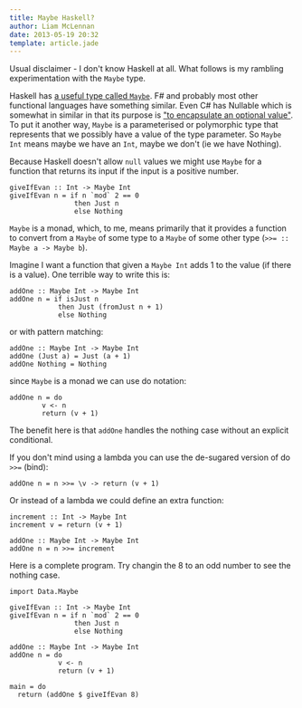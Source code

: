 ```yaml
---
title: Maybe Haskell?
author: Liam McLennan
date: 2013-05-19 20:32
template: article.jade
---
```



Usual disclaimer - I don't know Haskell at all. What follows is my rambling experimentation with the `Maybe` type.

Haskell has [a useful type called `Maybe`](http://www.haskell.org/ghc/docs/6.12.2/html/libraries/base-4.2.0.1/Data-Maybe.html). F# and probably most other functional languages have something similar. Even C# has Nullable<T> which is somewhat in similar in that its purpose is ["to encapsulate an optional value"](http://www.haskell.org/ghc/docs/6.12.2/html/libraries/base-4.2.0.1/Data-Maybe.html). To put it another way, `Maybe` is a parameterised or polymorphic type that represents that we possibly have a value of the type parameter. So `Maybe Int` means maybe we have an `Int`, maybe we don't (ie we have Nothing).

Because Haskell doesn't allow `null` values we might use `Maybe` for a function that returns its input if the input is a positive number.
    
    giveIfEvan :: Int -> Maybe Int
    giveIfEvan n = if n `mod` 2 == 0
                    then Just n 
                    else Nothing

`Maybe` is a monad, which, to me, means primarily that it provides a function to convert from a `Maybe` of some type to a `Maybe` of some other type (`>>= :: Maybe a -> Maybe b`).

Imagine I want a function that given a `Maybe Int` adds 1 to the value (if there is a value). One terrible way to write this is:

    addOne :: Maybe Int -> Maybe Int
    addOne n = if isJust n
                then Just (fromJust n + 1)
                else Nothing

or with pattern matching:

    addOne :: Maybe Int -> Maybe Int
    addOne (Just a) = Just (a + 1)
    addOne Nothing = Nothing

since `Maybe` is a monad we can use do notation:

    addOne n = do
            v <- n
            return (v + 1)

The benefit here is that `addOne` handles the nothing case without an explicit conditional. 

If you don't mind using a lambda you can use the de-sugared version of do `>>=` (bind):

    addOne n = n >>= \v -> return (v + 1)

Or instead of a lambda we could define an extra function:

    increment :: Int -> Maybe Int
    increment v = return (v + 1)

    addOne :: Maybe Int -> Maybe Int
    addOne n = n >>= increment

Here is a complete program. Try changin the 8 to an odd number to see the nothing case.

    import Data.Maybe

    giveIfEvan :: Int -> Maybe Int
    giveIfEvan n = if n `mod` 2 == 0
                    then Just n 
                    else Nothing

    addOne :: Maybe Int -> Maybe Int
    addOne n = do
                v <- n
                return (v + 1)

    main = do
      return (addOne $ giveIfEvan 8)
